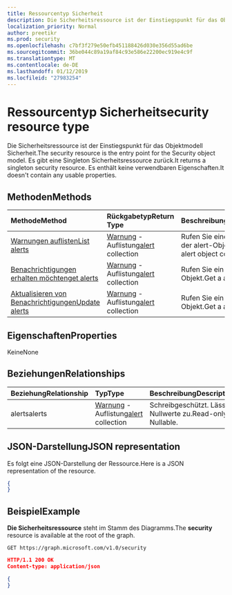 ```yaml
---
title: Ressourcentyp Sicherheit
description: Die Sicherheitsressource ist der Einstiegspunkt für das Objektmodell Sicherheit. Es gibt eine Singleton Sicherheitsressource zurück. Es enthält keine verwendbaren Eigenschaften.
localization_priority: Normal
author: preetikr
ms.prod: security
ms.openlocfilehash: c7bf3f279e50efb451188426d030e356d55ad6be
ms.sourcegitcommit: 36be044c89a19af84c93e586e22200ec919e4c9f
ms.translationtype: MT
ms.contentlocale: de-DE
ms.lasthandoff: 01/12/2019
ms.locfileid: "27983254"
---
```

# <a name="security-resource-type"></a><span data-ttu-id="29c8a-105">Ressourcentyp Sicherheit</span><span class="sxs-lookup"><span data-stu-id="29c8a-105">security resource type</span></span>

<span data-ttu-id="29c8a-106">Die Sicherheitsressource ist der Einstiegspunkt für das Objektmodell Sicherheit.</span><span class="sxs-lookup"><span data-stu-id="29c8a-106">The security resource is the entry point for the Security object model.</span></span> <span data-ttu-id="29c8a-107">Es gibt eine Singleton Sicherheitsressource zurück.</span><span class="sxs-lookup"><span data-stu-id="29c8a-107">It returns a singleton security resource.</span></span> <span data-ttu-id="29c8a-108">Es enthält keine verwendbaren Eigenschaften.</span><span class="sxs-lookup"><span data-stu-id="29c8a-108">It doesn't contain any usable properties.</span></span>

## <a name="methods"></a><span data-ttu-id="29c8a-109">Methoden</span><span class="sxs-lookup"><span data-stu-id="29c8a-109">Methods</span></span>

| <span data-ttu-id="29c8a-110">Methode</span><span class="sxs-lookup"><span data-stu-id="29c8a-110">Method</span></span>       | <span data-ttu-id="29c8a-111">Rückgabetyp</span><span class="sxs-lookup"><span data-stu-id="29c8a-111">Return Type</span></span> | <span data-ttu-id="29c8a-112">Beschreibung</span><span class="sxs-lookup"><span data-stu-id="29c8a-112">Description</span></span> |
|:-------------|:------------|:------------|
| [<span data-ttu-id="29c8a-113">Warnungen auflisten</span><span class="sxs-lookup"><span data-stu-id="29c8a-113">List alerts</span></span>](../api/alert-list.md) | <span data-ttu-id="29c8a-114">[Warnung](alert.md) -Auflistung</span><span class="sxs-lookup"><span data-stu-id="29c8a-114">[alert](alert.md) collection</span></span> | <span data-ttu-id="29c8a-115">Rufen Sie eine Auflistung der alert-Objekts.</span><span class="sxs-lookup"><span data-stu-id="29c8a-115">Get a alert object collection.</span></span> |
| [<span data-ttu-id="29c8a-116">Benachrichtigungen erhalten möchten</span><span class="sxs-lookup"><span data-stu-id="29c8a-116">get alerts</span></span>](../api/alert-get.md) | <span data-ttu-id="29c8a-117">[Warnung](alert.md) -Auflistung</span><span class="sxs-lookup"><span data-stu-id="29c8a-117">[alert](alert.md) collection</span></span> | <span data-ttu-id="29c8a-118">Rufen Sie ein alert-Objekt.</span><span class="sxs-lookup"><span data-stu-id="29c8a-118">Get a alert object.</span></span> |
| [<span data-ttu-id="29c8a-119">Aktualisieren von Benachrichtigungen</span><span class="sxs-lookup"><span data-stu-id="29c8a-119">Update alerts</span></span>](../api/alert-update.md) | <span data-ttu-id="29c8a-120">[Warnung](alert.md) -Auflistung</span><span class="sxs-lookup"><span data-stu-id="29c8a-120">[alert](alert.md) collection</span></span> | <span data-ttu-id="29c8a-121">Rufen Sie ein alert-Objekt.</span><span class="sxs-lookup"><span data-stu-id="29c8a-121">Get a alert object.</span></span> |

## <a name="properties"></a><span data-ttu-id="29c8a-122">Eigenschaften</span><span class="sxs-lookup"><span data-stu-id="29c8a-122">Properties</span></span>
<span data-ttu-id="29c8a-123">Keine</span><span class="sxs-lookup"><span data-stu-id="29c8a-123">None</span></span>

## <a name="relationships"></a><span data-ttu-id="29c8a-124">Beziehungen</span><span class="sxs-lookup"><span data-stu-id="29c8a-124">Relationships</span></span>
| <span data-ttu-id="29c8a-125">Beziehung</span><span class="sxs-lookup"><span data-stu-id="29c8a-125">Relationship</span></span> | <span data-ttu-id="29c8a-126">Typ</span><span class="sxs-lookup"><span data-stu-id="29c8a-126">Type</span></span>        | <span data-ttu-id="29c8a-127">Beschreibung</span><span class="sxs-lookup"><span data-stu-id="29c8a-127">Description</span></span> |
|:-------------|:------------|:------------|
|<span data-ttu-id="29c8a-128">alerts</span><span class="sxs-lookup"><span data-stu-id="29c8a-128">alerts</span></span>|<span data-ttu-id="29c8a-129">[Warnung](alert.md) -Auflistung</span><span class="sxs-lookup"><span data-stu-id="29c8a-129">[alert](alert.md) collection</span></span>| <span data-ttu-id="29c8a-p103">Schreibgeschützt. Lässt Nullwerte zu.</span><span class="sxs-lookup"><span data-stu-id="29c8a-p103">Read-only. Nullable.</span></span>|


## <a name="json-representation"></a><span data-ttu-id="29c8a-132">JSON-Darstellung</span><span class="sxs-lookup"><span data-stu-id="29c8a-132">JSON representation</span></span>
<span data-ttu-id="29c8a-133">Es folgt eine JSON-Darstellung der Ressource.</span><span class="sxs-lookup"><span data-stu-id="29c8a-133">Here is a JSON representation of the resource.</span></span>

<!-- {
  "blockType": "resource",
  "baseType": "microsoft.graph.entity",
  "@odata.type": "microsoft.graph.security"
}-->

```json
{
}
```

## <a name="example"></a><span data-ttu-id="29c8a-134">Beispiel</span><span class="sxs-lookup"><span data-stu-id="29c8a-134">Example</span></span>

<span data-ttu-id="29c8a-135">**Die Sicherheitsressource** steht im Stamm des Diagramms.</span><span class="sxs-lookup"><span data-stu-id="29c8a-135">The **security** resource is available at the root of the graph.</span></span>

<!--{
  "blockType": "request"
}-->
```http
GET https://graph.microsoft.com/v1.0/security
```

<!--{
  "blockType": "response",
  "truncated": true,
  "@odata.type": "microsoft.graph.security"
}-->
```json
HTTP/1.1 200 OK
Content-type: application/json

{
}
```

<!-- uuid: 8fcb5dbc-d5aa-4681-8e31-b001d5168d79
2015-10-25 14:57:30 UTC -->
<!-- {
  "type": "#page.annotation",
  "description": "security resource",
  "keywords": "",
  "section": "documentation",
  "tocPath": ""
}-->
